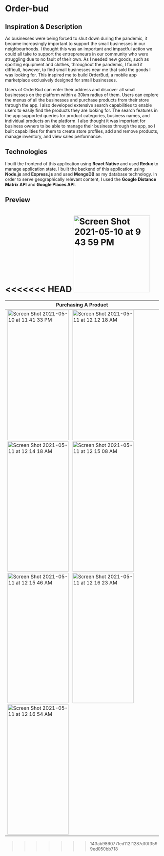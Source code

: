 # Order-bud

## Inspiration & Description
As businesses were being forced to shut down during the pandemic, it became increasingly important to support the small businesses in our neighbourhoods. 
I thought this was an important and impactful action we could all take to support the entrepreneurs in our community who were struggling due to no fault of
their own. As I needed new goods, such as sporting equipment and clothes, throughout the pandemic, I found it difficult, however, to find small businesses near me that sold the goods I was looking for. This inspired me to build OrderBud, a mobile app marketplace exclusively designed for small businesses.

Users of OrderBud can enter their address and discover all small businesses on the platform within a 30km radius of them. Users can explore the menus of all
the businesses and purchase products from their store through the app. I also developed extensive search capabilities to enable users to easily find the 
products they are looking for. The search features in the app supported queries for product categories, business names, and individual products on the platform. 
I also thought it was important for business owners to be able to manage their business through the app, so I built capabilities for them to create 
store profiles, add and remove products, manage inventory, and view sales performance.

## Technologies
I built the frontend of this application using **React Native** and used **Redux** to manage application state. I built the backend of this application using
**Node.js** and **Express.js** and used **MongoDB** as my database technology. In order to serve geographically relevant content, I used the **Google Distance Matrix API** and **Google Places API**.

## Preview
<<<<<<< HEAD
<img width="250" alt="Screen Shot 2021-05-10 at 9 43 59 PM" src="https://user-images.githubusercontent.com/23081661/117745650-e2241580-b1d8-11eb-8668-8c856a8172aa.png">
=======
| Purchasing A Product      |
| --------------------------------------|
|<img width="200" height="425" alt="Screen Shot 2021-05-10 at 11 41 33 PM" src="https://user-images.githubusercontent.com/23081661/117754918-451da880-b1e9-11eb-8971-5ac248611fd1.png">&nbsp;&nbsp;&nbsp;<img width="200" height="425" alt="Screen Shot 2021-05-11 at 12 12 18 AM" src="https://user-images.githubusercontent.com/23081661/117757187-9b8ce600-b1ed-11eb-9f45-ddd0f73467b2.png">&nbsp;&nbsp;&nbsp;<img width="200" height="425" alt="Screen Shot 2021-05-11 at 12 14 18 AM" src="https://user-images.githubusercontent.com/23081661/117757300-d7c04680-b1ed-11eb-8a20-1b6af4f2c93a.png">&nbsp;&nbsp;&nbsp;<img width="200" height="425" alt="Screen Shot 2021-05-11 at 12 15 08 AM" src="https://user-images.githubusercontent.com/23081661/117757350-f45c7e80-b1ed-11eb-8164-f10e2eeed3c8.png">&nbsp;&nbsp;&nbsp;<img width="200" height="425" alt="Screen Shot 2021-05-11 at 12 15 46 AM" src="https://user-images.githubusercontent.com/23081661/117757391-0b9b6c00-b1ee-11eb-8f18-9045ed0459fc.png">&nbsp;&nbsp;&nbsp;<img width="200" height="425" alt="Screen Shot 2021-05-11 at 12 16 23 AM" src="https://user-images.githubusercontent.com/23081661/117757445-21109600-b1ee-11eb-90e7-0e079c7bf6b3.png">&nbsp;&nbsp;&nbsp;<img width="200" height="425" alt="Screen Shot 2021-05-11 at 12 16 54 AM" src="https://user-images.githubusercontent.com/23081661/117757488-34236600-b1ee-11eb-999e-9935eadf4ee3.png">|
>>>>>>> 143ab986077fed112f1287df0f3599ed050bb718
